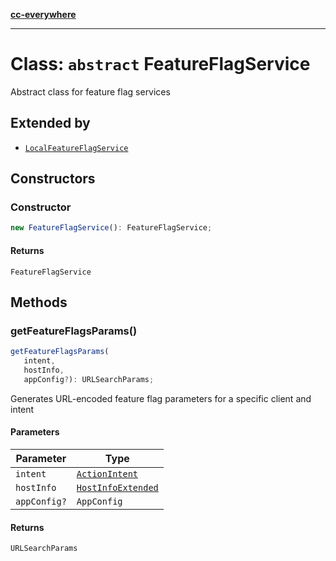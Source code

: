 [**cc-everywhere**](../../../../../index.md)

***

# Class: `abstract` FeatureFlagService

Abstract class for feature flag services

## Extended by

- [`LocalFeatureFlagService`](../../local-feature-flag-service/classes/local-feature-flag-service.md)

## Constructors

### Constructor

```ts
new FeatureFlagService(): FeatureFlagService;
```

#### Returns

`FeatureFlagService`

## Methods

### getFeatureFlagsParams()

```ts
getFeatureFlagsParams(
   intent, 
   hostInfo, 
   appConfig?): URLSearchParams;
```

Generates URL-encoded feature flag parameters for a specific client and intent

#### Parameters

| Parameter | Type |
| ------ | ------ |
| `intent` | [`ActionIntent`](../../../../../shared/src/types/action-intent-types/type-aliases/action-intent.md) |
| `hostInfo` | [`HostInfoExtended`](../../../../../shared/src/types/host-info-types/type-aliases/host-info-extended.md) |
| `appConfig?` | `AppConfig` |

#### Returns

`URLSearchParams`
